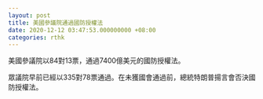 ```yaml
---
layout: post
title: 美國參議院通過國防授權法
date: 2020-12-12 03:47:53.000000000 +08:00
categories: rthk
---
```


美國參議院以84對13票，通過7400億美元的國防授權法。

眾議院早前已經以335對78票通過。在未獲國會通過前，總統特朗普揚言會否決國防授權法。
